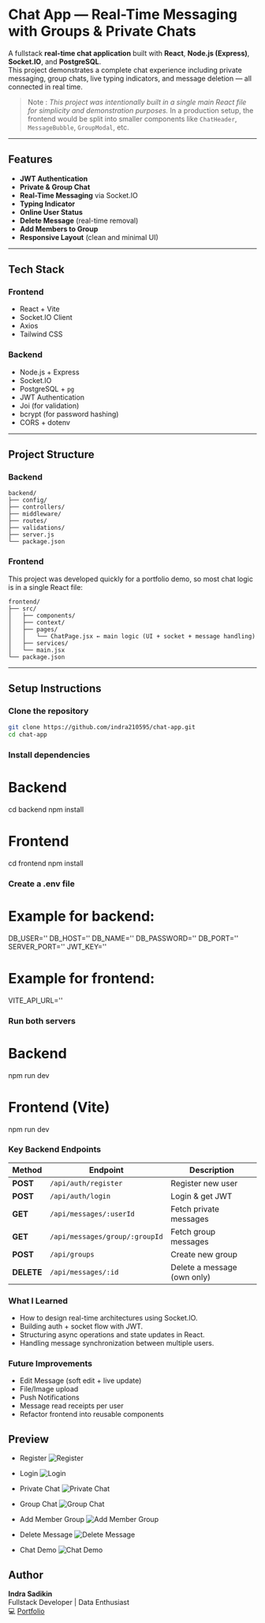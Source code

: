 # Chat App — Real-Time Messaging with Groups & Private Chats

A fullstack **real-time chat application** built with **React**, **Node.js (Express)**, **Socket.IO**, and **PostgreSQL**.  
This project demonstrates a complete chat experience including private messaging, group chats, live typing indicators, and message deletion — all connected in real time.  

> Note : *This project was intentionally built in a single main React file for simplicity and demonstration purposes.*
> In a production setup, the frontend would be split into smaller components like `ChatHeader`, `MessageBubble`, `GroupModal`, etc.

---

## Features

- **JWT Authentication**
- **Private & Group Chat**
- **Real-Time Messaging** via Socket.IO
- **Typing Indicator**
- **Online User Status**
- **Delete Message** (real-time removal)
- **Add Members to Group**
- **Responsive Layout** (clean and minimal UI)

---

## Tech Stack

### Frontend
- React + Vite
- Socket.IO Client
- Axios
- Tailwind CSS

### Backend
- Node.js + Express
- Socket.IO
- PostgreSQL + `pg`
- JWT Authentication
- Joi (for validation)
- bcrypt (for password hashing)
- CORS + dotenv

---

## Project Structure
### Backend
```
backend/
├── config/
├── controllers/
├── middleware/
├── routes/
├── validations/
├── server.js
└── package.json
```
### Frontend
This project was developed quickly for a portfolio demo, so most chat logic is in a single React file:
```
frontend/
├── src/
│   ├── components/
│   ├── context/
│   ├── pages/
│   │   └── ChatPage.jsx ← main logic (UI + socket + message handling)
│   ├── services/
│   └── main.jsx
└── package.json
```
---
## Setup Instructions

### Clone the repository
```bash
git clone https://github.com/indra210595/chat-app.git
cd chat-app
```

### Install dependencies

# Backend
cd backend
npm install

# Frontend
cd frontend
npm install

### Create a .env file
# Example for backend:

DB_USER=''
DB_HOST=''
DB_NAME=''
DB_PASSWORD=''
DB_PORT=''
SERVER_PORT=''
JWT_KEY=''

# Example for frontend:
VITE_API_URL=''

### Run both servers
# Backend
npm run dev

# Frontend (Vite)
npm run dev

### Key Backend Endpoints

| Method | Endpoint | Description |
|--------|-----------|-------------|
| **POST** | `/api/auth/register` | Register new user |
| **POST** | `/api/auth/login` | Login & get JWT |
| **GET** | `/api/messages/:userId` | Fetch private messages |
| **GET** | `/api/messages/group/:groupId` | Fetch group messages |
| **POST** | `/api/groups` | Create new group |
| **DELETE** | `/api/messages/:id` | Delete a message (own only) |


### What I Learned

- How to design real-time architectures using Socket.IO.
- Building auth + socket flow with JWT.
- Structuring async operations and state updates in React.
- Handling message synchronization between multiple users.

### Future Improvements

- Edit Message (soft edit + live update)
- File/Image upload
- Push Notifications
- Message read receipts per user
- Refactor frontend into reusable components

## Preview
- Register
![Register](./assets/Register.png)

- Login
![Login](./assets/Login.png)

- Private Chat
![Private Chat](./assets/PrivateChat.png)

- Group Chat
![Group Chat](./assets/GroupChat.png)

- Add Member Group
![Add Member Group](./assets/AddMember.png)

- Delete Message
![Delete Message](./assets/DeleteMessage.png)

- Chat Demo
![Chat Demo](./assets/ChatDemo.gif)

## Author
**Indra Sadikin**  
Fullstack Developer | Data Enthusiast  
💻 [Portfolio](https://github.com/indra210595)